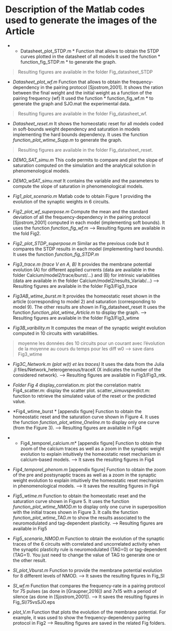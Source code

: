 # Description of the Matlab codes used to generate the images of the Article


* * Datasheet_plot_STDP.m *
Function that allows to obtain the STDP curves plotted in the datasheet of all models
It used the function * function_fig_STDP.m * to generate the graph.
> Resulting figures are available in the folder Fig_datasheet_STDP

* *Datasheet_plot_wf.m*
Function that allows to obtain the frequency-dependency in the pairing protocol [Sjostrom,2001]. It shows the ration between the final weight and the initial weight as a function of the pairing frequency (wf)
It used the function * function_fig_wf.m * to generate the graph and SJO.mat the experimental data.
> Resulting figures are available in the folder Fig_datasheet_wf.


* *Datasheet_reset.m*
It shows the homeostatic reset for all models coded in soft-bounds weight dependency and saturation in models implementing the hard bounds dependency. 
It uses the function *function_plot_wtime_Supp.m* to generate the graph.
> Resulting figures are available in the folder Fig_datasheet_reset.

* *DEMO_SAT_simu.m*
This code permits to compare and plot the slope of saturation computed on the simulation and the analytical solution in phenomenological models.

* *DEMO_wSAT_simu.mat*
It contains the variable and the parameters to compute the slope of saturation in phenomenological models.

* *Fig1_plot_scenario.m*
Matlab code to obtain Figure 1 providing the evolution of the synaptic weights in 6 circuits. 

* *Fig2_plot_wf_superpose.m*
Compute the mean and the standard deviation of all the frequency-dependency in the pairing protocol [Sjostrom,2001] computed in each model (implementing soft bounds).
It uses the function *function_fig_wf.m*
—> Resulting figures are available in the fold Fig2.

* *Fig2_plot_STDP_superpose.m*
Similar as the previous code but it compares the STDP results in each model (implementing hard bounds). 
It uses the function *function_fig_STDP.m*

* *Fig3_trace.m (trace V en A, B)*
It provides the membrane potential evolution (A) for different applied currents (data are available in the folder Calcium/model2/trace/burst/...) and (B) for intrinsic variabilities (data are available in the folder Calcium/model2/results_Variab/...)
—> Resulting figures are available in the folder Fig3/Fig3_trace

* *Fig3AB_wtime_burst.m*
It provides the homeostatic reset shown in the article (corresponding to model 2) and saturation (corresponding to model 9). The other results are shown in Fig_datasheet_reset
It uses the function *function_plot_wtime_Article.m* to display the graph.
—> Resulting figures are available in the folder Fig3/Fig3_wtime

* *Fig3B_varibility.m*
It computes the mean of the synaptic weight evolution computed in 10 circuits with variabilities. 
> moyenne les données des 10 circuits pour un courant 
> avec l’évolution de la moyenne au cours du temps pour les diff w0
—> save dans Fig3_wtime

* *Fig3C_Network.m (plot w(t) et les traces)*
It uses the data from the Julia .jl files/Network_heterogeneous/traceX (X indicates the number of the considered network).
--> Resulting figures are available in Fig3/Fig3_ntk.

* *Folder Fig 4*
display_correlation.m: plot the correlation matrix
Fig4_scatter.m: display the scatter plot. 
scatter_simuvspredict.m: function to retrieve the simulated value of the reset or the predicted value.

* *Fig4_wtime_burst *
[appendix figure]
Function to obtain the homeostatic reset and the saturation curve shown in Figure 4.
It uses the function *function_plot_wtime_Oneline.m* to display only one curve (from the Figure 3). 
--> Resulting figures are available in Fig4

* * Fig4_temporel_calcium.m*
[appendix figure]
Function to obtain the zoom of the calcium traces as well as a zoom in the synaptic weight evolution to explain intuitively the homeostatic reset mechanism in calcium-based models.
--> It saves the resulting figures in Fig4

* *Fig4_temporel_phenom.m*
[appendix figure]
Function to obtain the zoom of the pre and postsynaptic traces as well as a zoom in the synaptic weight evolution to explain intuitively the homeostatic reset mechanism in phenomenological models.
--> It saves the resulting figures in Fig4

* *Fig5_wtime.m*
Function to obtain the homeostatic reset and the saturation curve shown in Figure 5.
It uses the function *function_plot_wtime_NMOD.m* to display only one curve in superposition with the initial traces shown in Figure 3. 
It calls the function *function_plot_wtime_TAG.m* to show the results associated to the neuromodulated and tag-dependent plasticity. 
--> Resulting figures are available in Fig5

* *Fig5_scenario_NMOD.m*
Function to obtain the evolution of the synaptic traces of the 6 circuits with correlated and uncorrelated activity when the synaptic plasticity rule is neuromodulated (TAG=0) or tag-dependent (TAG=1). You just need to change the value of TAG to generate one or the other result. 


* *SI_plot_Vburst.m*
Function to provide the membrane potential evolution for 8 different levels of NMOD.
--> It saves the resulting figures in Fig_SI

* *SI_wf.m*
Function that compares the frequency-rate in a pairing protocol for 75 pulses (as done in [Graupner,2016]) and 7x15 with a period of silence (as done in [Sjostrom,2001]).
--> It saves the resulting figures in Fig_SI/75vsSJO.eps

* *plot_V.m*
Function that plots the evolution of the membrane potential. For example, it was used to show the frequency-dependency pairing protocol in Fig2
—> Resulting figures are saved in the related Fig folders. 